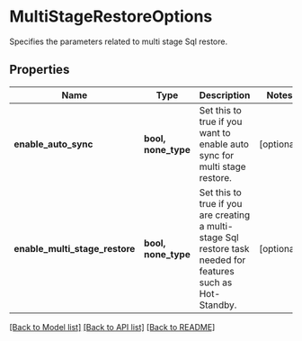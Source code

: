 # MultiStageRestoreOptions

Specifies the parameters related to multi stage Sql restore.

## Properties
Name | Type | Description | Notes
------------ | ------------- | ------------- | -------------
**enable_auto_sync** | **bool, none_type** | Set this to true if you want to enable auto sync for multi stage restore. | [optional] 
**enable_multi_stage_restore** | **bool, none_type** | Set this to true if you are creating a multi-stage Sql restore task needed for features such as Hot-Standby. | [optional] 

[[Back to Model list]](../README.md#documentation-for-models) [[Back to API list]](../README.md#documentation-for-api-endpoints) [[Back to README]](../README.md)


